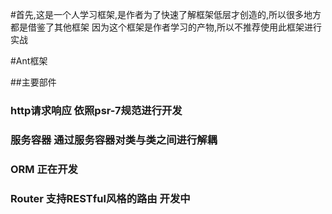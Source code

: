 #首先,这是一个人学习框架,是作者为了快速了解框架低层才创造的,所以很多地方都是借鉴了其他框架
因为这个框架是作者学习的产物,所以不推荐使用此框架进行实战

#Ant框架

##主要部件

### http请求响应 依照psr-7规范进行开发

### 服务容器 通过服务容器对类与类之间进行解耦

### ORM 正在开发

### Router 支持RESTful风格的路由 开发中
